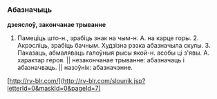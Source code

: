 ### Абазначыць
**дзеяслоў, закончанае трыванне**

1. Памеціць што-н., зрабіць знак на чым-н. А. на карце горы. 2. Акрэсліць, зрабіць бачным. Худзізна рэзка абазначыла скулы. 3. Паказаць, абмаляваць галоўныя рысы якой-н. асобы ці з'явы. А. характар героя. || незакончанае трыванне: абазначаць і абазначваць. || назоўнік: абазначэнне.

<a rel="author">[http://rv-blr.com/](http://rv-blr.com/slounik.jsp?letterId=0&maskId=0&pageId=7)</a>
